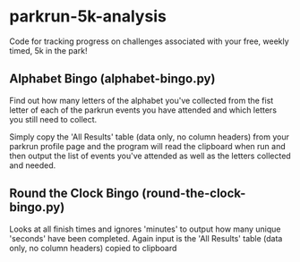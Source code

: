 # parkrun-5k-analysis

Code for tracking progress on challenges associated with your free, weekly timed, 5k in the park!


## Alphabet Bingo (alphabet-bingo.py)
Find out how many letters of the alphabet you've collected from the fist letter of each of the parkrun events you have attended and which letters you still need to collect.

Simply copy the 'All Results' table (data only, no column headers) from your parkrun profile page and the program will read the clipboard when run and then output the list of events you've attended as well as the letters collected and needed.

## Round the Clock Bingo (round-the-clock-bingo.py)
Looks at all finish times and ignores 'minutes' to output how many unique 'seconds' have been completed. Again input is the 'All Results' table (data only, no column headers) copied to clipboard
